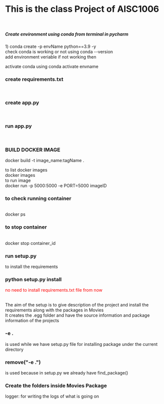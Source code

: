 <h1>This is the class Project of AISC1006 </h1> <br/>

<h5> Create environment using conda from terminal in pycharm</h5>
1) conda create -p envName python==3.9 -y  <br/>
check conda is working or not using conda --version <br/>
add environment veriable if not working then <br/>

activate conda using conda activate envname <br/>

<h3>create requirements.txt </h3> <br/>
<h3> create app.py </h3> <br/>
<h3> run app.py </h3> <br/>

<h3>BUILD DOCKER IMAGE</h3>

docker build -t image_name:tagName . <br/>

to list docker images <br/>
docker images <br/>
to run image <br/>
docker run -p 5000:5000 -e PORT=5000 imageID <br/>


<h3>to check running container </h3> <br/>
docker ps <br/>
<h3> to stop container  </h3><br/>
docker stop container_id <br/>

 <h3> run  setup.py </h3> to install the requirements <br/>
<h3>python setup.py install</h3> <p style="color:red;"> no need to install requirements.txt file from  now</p></br>
The aim of the setup is to give description of the project and install the requirements along with the packages in Movies <br/>
It creates the .egg folder and have the source information and package information of the projects <br/>

 

<h3>-e .</h3> is used while we have setup.py  file for installing package under the current directory </br>
<h3>remove("-e .")</h3> is used because in setup.py we already have find_package()</br>



<h3> Create  the folders inside Movies Package</h3>
logger: for writing the logs of what is going on </br>
